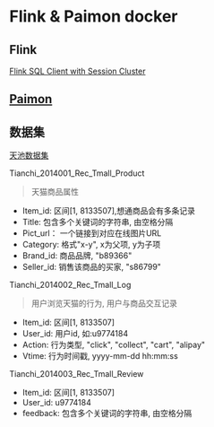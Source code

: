 # Flink & Paimon docker

## Flink

[Flink SQL Client with Session Cluster](https://nightlies.apache.org/flink/flink-docs-release-2.0/docs/deployment/resource-providers/standalone/docker/#flink-sql-client-with-session-cluster)

## [Paimon](https://paimon.apache.org/docs/master/flink/quick-start/)

## 数据集

[天池数据集](https://tianchi.aliyun.com/dataset/140281)

Tianchi_2014001_Rec_Tmall_Product
> 天猫商品属性

* Item_id: 区间[1, 8133507],想通商品会有多条记录
* Title: 包含多个关键词的字符串, 由空格分隔
* Pict_url： 一个链接到对应在线图片URL
* Category: 格式"x-y", x为父项, y为子项
* Brand_id: 商品品牌, "b89366"
* Seller_id: 销售该商品的买家, "s86799"

Tianchi_2014002_Rec_Tmall_Log
> 用户浏览天猫的行为, 用户与商品交互记录

* Item_id: 区间[1, 8133507]
* User_id: 用户id, 如:u9774184
* Action: 行为类型, "click", "collect", "cart", "alipay"
* Vtime: 行为时间戳, yyyy-mm-dd hh:mm:ss

Tianchi_2014003_Rec_Tmall_Review
>

* Item_id: 区间[1, 8133507]
* User_id: u9774184
* feedback: 包含多个关键词的字符串, 由空格分隔
